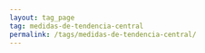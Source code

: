 ```yaml
---
layout: tag_page
tag: medidas-de-tendencia-central
permalink: /tags/medidas-de-tendencia-central/
---
```

